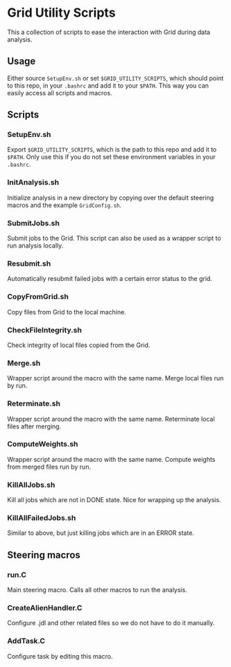 # Grid Utility Scripts

This a collection of scripts to ease the interaction with Grid during data analysis.

## Usage

Either source `SetupEnv.sh` or set `$GRID_UTILITY_SCRIPTS`, which should point to this repo, in your `.bashrc` and add it to your `$PATH`.
This way you can easily access all scripts and macros.

## Scripts

### SetupEnv.sh
Export `$GRID_UTILITY_SCRIPTS`, which is the path to this repo and add it to `$PATH`.
Only use this if you do not set these environment variables in your `.bashrc`.

### InitAnalysis.sh
Initialize analysis in a new directory by copying over the default steering macros and the example `GridConfig.sh`.

### SubmitJobs.sh
Submit jobs to the Grid. This script can also be used as a wrapper script to run analysis locally.

### Resubmit.sh
Automatically resubmit failed jobs with a certain error status to the grid.

### CopyFromGrid.sh
Copy files from Grid to the local machine.

### CheckFileIntegrity.sh
Check integrity of local files copied from the Grid.

### Merge.sh
Wrapper script around the macro with the same name. Merge local files run by run.

### Reterminate.sh
Wrapper script around the macro with the same name. Reterminate local files after merging.

### ComputeWeights.sh
Wrapper script around the macro with the same name. Compute weights from merged files run by run. 

### KillAllJobs.sh
Kill all jobs which are not in DONE state. Nice for wrapping up the analysis.

### KillAllFailedJobs.sh
Similar to above, but just killing jobs which are in an ERROR state.

## Steering macros

### run.C
Main steering macro. Calls all other macros to run the analysis.

### CreateAlienHandler.C
Configure .jdl and other related files so we do not have to do it manually.

### AddTask.C
Configure task by editing this macro.
